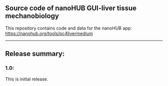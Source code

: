 ## Source code of nanoHUB GUI-liver tissue mechanobiology  
This repository contains code and data for the nanoHUB app: https://nanohub.org/tools/pc4livermedium 

* * * 

## Release summary: 
### 1.0:
This is initial release. 

